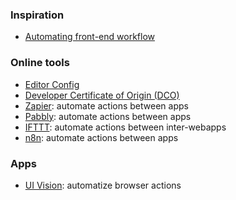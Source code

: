 ### Inspiration
* [Automating front-end workflow](https://speakerdeck.com/addyosmani/automating-front-end-workflow?slide=15)

### Online tools
* [Editor Config](https://editorconfig.org/#example-file)
* [Developer Certificate of Origin (DCO)](https://probot.github.io/apps/dco/)
* [Zapier](https://zapier.com/): automate actions between apps
* [Pabbly](https://www.pabbly.com/): automate actions between apps
* [IFTTT](https://ifttt.com/): automate actions between inter-webapps
* [n8n](https://n8n.io/): automate actions between apps

### Apps
* [UI Vision](https://ui.vision/): automatize browser actions
